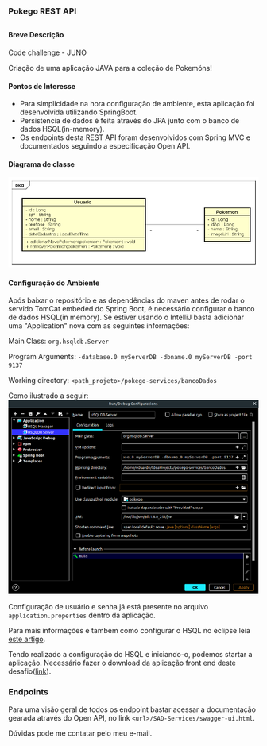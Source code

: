 ### Pokego REST API
##

#### Breve Descrição
Code challenge - JUNO

Criação de uma aplicação JAVA para a coleção de Pokemóns!

#### Pontos de Interesse
 - Para simplicidade na hora configuração de ambiente, esta aplicação foi desenvolvida utilizando SpringBoot. 
 - Persistencia de dados é feita através do JPA junto com o banco de dados HSQL(in-memory). 
 - Os endpoints desta REST API foram desenvolvidos com Spring MVC e documentados seguindo a especificação Open API.

#### Diagrama de classe
![alt text](https://github.com/ehCruz/sample-1/blob/master/diagrama.png?raw=true)

#### Configuração do Ambiente

Após baixar o repositório e as dependências do maven antes de rodar o servido TomCat embeded do Spring Boot, é necessário
configurar o banco de dados HSQL(in memory).
Se estiver usando o IntelliJ basta adicionar uma "Application" nova com as seguintes informações:

Main Class: `org.hsqldb.Server`

Program Arguments: `-database.0 myServerDB -dbname.0 myServerDB -port 9137`

Working directory: `<path_projeto>/pokego-services/bancoDados`

Como ilustrado a seguir:
![alt text](https://github.com/ehCruz/sample-1/blob/master/Screenshot%20from%202020-08-30%2015-46-55.png?raw=true)

Configuração de usuário e senha já está presente no arquivo `application.properties` dentro da aplicação.

Para mais informações e também como configurar o HSQL no eclipse leia [este artigo](http://mauda.com.br/?p=495).

Tendo realizado a configuração do HSQL e iniciando-o, podemos startar a aplicação.
Necessário fazer o download da aplicação front end deste desafio([link](https://github.com/ehCruz/pokego-front)).


### Endpoints

Para uma visão geral de todos os endpoint bastar acessar a documentação gearada através do Open API, no link `<url>/SAD-Services/swagger-ui.html`.

Dúvidas pode me contatar pelo meu e-mail.
